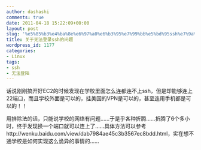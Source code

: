 ```yaml
---
author: dashashi
comments: true
date: 2011-04-18 15:22:09+00:00
layout: post
slug: '%e5%85%b3%e4%ba%8e%e6%97%a0%e6%b3%95%e7%99%bb%e5%bd%95ssh%e7%9a%84%e9%97%ae%e9%a2%98'
title: 关于无法登录ssh的问题
wordpress_id: 1177
categories:
- Linux
tags:
- ssh
- 无法登陆
---
```


话说刚刚搞开好EC2的时候发现在学校里面怎么连都连不上ssh，但是却能够连上22端口，而且学校外面是可以的，挂美国的VPN是可以的，甚至连用手机都是可以的！！

用排除法的话，只能说学校的网络有问题……于是乎各种折腾……折腾了6个多小时，终于发现换一个端口就可以连上了……具体方法可以参考http://wenku.baidu.com/view/dab7984ae45c3b3567ec8bdd.html，实在想不通学校是如何实现这么诡异的事情的……

